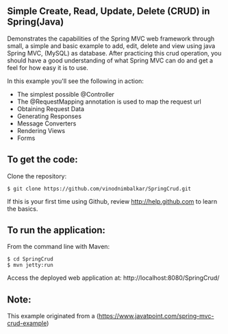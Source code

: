 Simple Create, Read, Update, Delete (CRUD) in Spring(Java)
-------------------
Demonstrates the capabilities of the Spring MVC web framework through small, a simple and basic example to add, edit, delete and view using java Spring MVC, (MySQL) as database.
After practicing this crud operation, you should have a good understanding of what Spring MVC can do and get a feel for how easy it is to use.

In this example you'll see the following in action:

* The simplest possible @Controller
* The @RequestMapping annotation is used to map the request url
* Obtaining Request Data
* Generating Responses
* Message Converters
* Rendering Views
* Forms

To get the code:
-------------------
Clone the repository:

    $ git clone https://github.com/vinodnimbalkar/SpringCrud.git

If this is your first time using Github, review http://help.github.com to learn the basics.

To run the application:
-------------------	
From the command line with Maven:

    $ cd SpringCrud
    $ mvn jetty:run 

Access the deployed web application at: http://localhost:8080/SpringCrud/

Note:
-------------------

This example originated from a (https://www.javatpoint.com/spring-mvc-crud-example)
